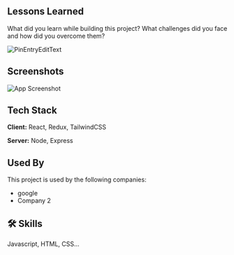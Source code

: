 
## Lessons Learned

What did you learn while building this project? What challenges did you face and how did you overcome them?



![PinEntryEditText](https://media.giphy.com/media/4jmWcbRuOPKAUZMNi3/giphy-downsized-large.gif)
## Screenshots

![App Screenshot](https://via.placeholder.com/468x300?text=App+Screenshot+Here)


## Tech Stack

**Client:** React, Redux, TailwindCSS

**Server:** Node, Express


## Used By

This project is used by the following companies:

- google
- Company 2


## 🛠 Skills
Javascript, HTML, CSS...

